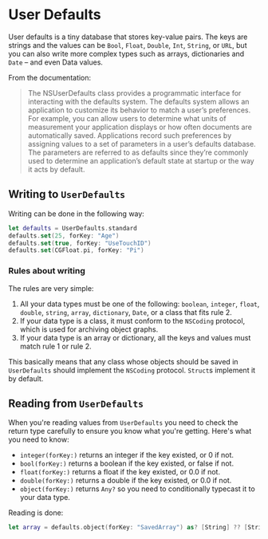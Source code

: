 # User Defaults

User defaults is a tiny database that stores key-value pairs. The keys are strings
and the values can be `Bool`, `Float`, `Double`, `Int`, `String`, or `URL`, but
you can also write more complex types such as arrays, dictionaries and `Date` –
and even Data values.

From the documentation:

> The NSUserDefaults class provides a programmatic interface for interacting
> with the defaults system. The defaults system allows an application to
> customize its behavior to match a user’s preferences. For example, you can
> allow users to determine what units of measurement your application displays
> or how often documents are automatically saved. Applications record such
> preferences by assigning values to a set of parameters in a user’s defaults
> database. The parameters are referred to as defaults since they’re commonly
> used to determine an application’s default state at startup or the way it acts
> by default.

## Writing to `UserDefaults`

Writing can be done in the following way:

```swift
let defaults = UserDefaults.standard
defaults.set(25, forKey: "Age")
defaults.set(true, forKey: "UseTouchID")
defaults.set(CGFloat.pi, forKey: "Pi")
```

### Rules about writing

The rules are very simple:

1. All your data types must be one of the following: `boolean`, `integer`, 
   `float`, `double`, `string`, `array`, `dictionary`, `Date`, or a class that fits rule 2.
2. If your data type is a class, it must conform to the `NSCoding` protocol,
   which is used for archiving object graphs.
3. If your data type is an array or dictionary, all the keys and values must
   match rule 1 or rule 2.

This basically means that any class whose objects should be saved in `UserDefaults`
should implement the `NSCoding` protocol. `Struct`s implement it by default.

## Reading from `UserDefaults`

When you're reading values from `UserDefaults` you need to check the return type
carefully to ensure you know what you're getting. Here's what you need to know:

- `integer(forKey:)` returns an integer if the key existed, or 0 if not.
- `bool(forKey:)` returns a boolean if the key existed, or false if not.
- `float(forKey:)` returns a float if the key existed, or 0.0 if not.
- `double(forKey:)` returns a double if the key existed, or 0.0 if not.
- `object(forKey:)` returns `Any?` so you need to conditionally typecast it to your data type.

Reading is done:

```swift
let array = defaults.object(forKey: "SavedArray") as? [String] ?? [String]()
```

